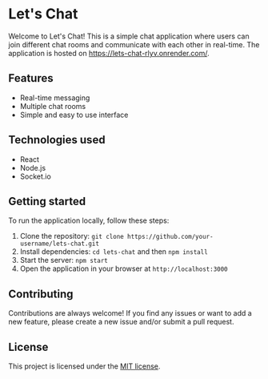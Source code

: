 # Let's Chat

Welcome to Let's Chat! This is a simple chat application where users can join different chat rooms and communicate with each other in real-time. The application is hosted on https://lets-chat-rlyv.onrender.com/.

## Features

- Real-time messaging
- Multiple chat rooms
- Simple and easy to use interface

## Technologies used

- React
- Node.js
- Socket.io

## Getting started

To run the application locally, follow these steps:

1. Clone the repository: `git clone https://github.com/your-username/lets-chat.git`
2. Install dependencies: `cd lets-chat` and then `npm install`
3. Start the server: `npm start`
4. Open the application in your browser at `http://localhost:3000`

## Contributing

Contributions are always welcome! If you find any issues or want to add a new feature, please create a new issue and/or submit a pull request.

## License

This project is licensed under the [MIT license](https://opensource.org/licenses/MIT).
